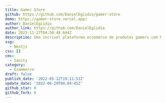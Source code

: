```yaml
---
title: Gamer Store
github: https://github.com/DanielEgiidio/gamer-store
demo: https://gamer-store.vercel.app/
author: DanielEgiidio
author_link: https://github.com/DanielEgiidio
date: 2023-11-27T04:58:48.644Z
description: Uma incrivel plataforma eccomerce de produtos gamers com Nextjs e Stripe
ssg:
  - Nextjs
css: []
cms:
  - Sanity
category:
  - Ecommerce
draft: false
publish_date: '2022-05-12T19:11:51Z'
update_date: '2022-06-29T00:04:45Z'
github_star: 0
github_fork: 0
---
```

